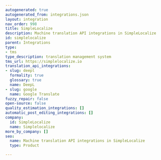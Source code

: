 ```yaml
---
autogenerated: true
autogenerated_from: integrations.json
layout: integration
nav_order: 998
title: SimpleLocalize
description: Machine translation API integrations in SimpleLocalize
id: simplelocalize
parent: Integrations
type:
- tms
type_description: translation management system
tms_url: https://simplelocalize.io
translation_api_integrations:
- slug: deepl
  formality: true
  glossary: true
  name: DeepL
- slug: google
  name: Google Translate
fuzzy_repair: false
open-source: false
quality_estimation_integrations: []
automatic_post_editing_integrations: []
company:
  id: SimpleLocalize
  name: Simplelocalize
more_by_company: []
seo:
  name: Machine translation API integrations in SimpleLocalize
  type: Product

---
```


